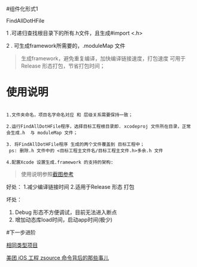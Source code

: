 #组件化形式1

FindAllDotHFile

1 .可递归查找根目录下的所有.h文件，且生成#import <.h> 

2 . 可生成framework所需要的，.moduleMap 文件



>生成framework，避免重复编译，加快编译链接速度，打包速度
可用于Release 形态打包，节省打包时间；


# 使用说明

```0. 新建目标工程 framework， 设置语言为ObjC;

1.文件夹命名，项目名字命名对应 和 层级关系需要保持一致；

2.运行FindAllDotHFile程序，选择目标工程根目录即. xcodeproj 文件所在目录，正常会生成.h  与 moduleMap 文件；

3. 将FindAllDotHFile程序 生成的两个文件覆盖到 目标工程中；
 ps: 删除.h 文件中的 <目标工程主文件名/目标工程主文件.h>多余.h 文件

4.配置Xcode 设置生成.framework 的支持的架构:
```


>使用说明参照[截图参考](https://github.com/nice2m/FindHeaderFile/tree/main/FindDotDemo/steps)


好处：
1.减少编译链接时间
2.适用于Release 形态 打包

坏处：
1. Debug 形态不方便调试，目前无法进入断点
2. 增加动态库load时间，启动app时间(极少)



#下一步进阶

[相同类型项目](https://github.com/gurhub/universal-framework)

[美团 iOS 工程 zsource 命令背后的那些事儿](https://tech.meituan.com/2019/08/08/the-things-behind-the-ios-project-zsource-command.html)







